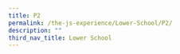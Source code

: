 ```yaml
---
title: P2
permalink: /the-js-experience/Lower-School/P2/
description: ""
third_nav_title: Lower School
---
```

